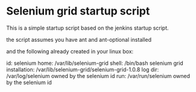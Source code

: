 Selenium grid startup script
============================

This is a simple startup script based on the jenkins startup script.

the script assumes you have ant and ant-optional installed 

and the following already created in your linux box:

id: selenium
home: /var/lib/selenium-grid
shell: /bin/bash
selenium grid installation: /var/lib/selenium-grid/selenium-grid-1.0.8
log dir: /var/log/selenium owned by the selenium id
run: /var/run/selenium owned by the selenium id


